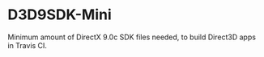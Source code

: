 # D3D9SDK-Mini
Minimum amount of DirectX 9.0c SDK files needed, to build Direct3D apps in Travis CI.
